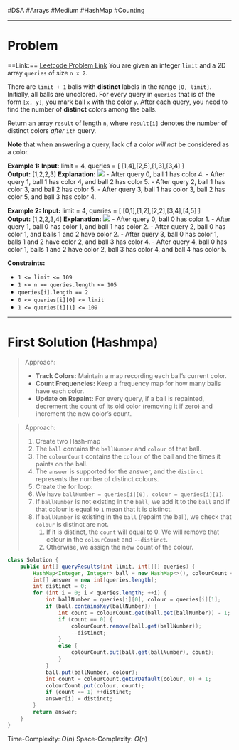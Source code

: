#DSA #Arrays #Medium #HashMap #Counting 
___
# Problem
==Link:== [Leetcode Problem Link](https://leetcode.com/problems/find-the-number-of-distinct-colors-among-the-balls/description/?envType=daily-question&envId=2025-02-07)
You are given an integer `limit` and a 2D array `queries` of size `n x 2`.

There are `limit + 1` balls with **distinct** labels in the range `[0, limit]`. Initially, all balls are uncolored. For every query in `queries` that is of the form `[x, y]`, you mark ball `x` with the color `y`. After each query, you need to find the number of **distinct** colors among the balls.

Return an array `result` of length `n`, where `result[i]` denotes the number of distinct colors _after_ `ith` query.

**Note** that when answering a query, lack of a color _will not_ be considered as a color.

**Example 1:**
	**Input:** limit = 4, queries = [ [1,4],[2,5],[1,3],[3,4] ]
	**Output:** [1,2,2,3]
	**Explanation:**
	![](https://assets.leetcode.com/uploads/2024/04/17/ezgifcom-crop.gif)
	- After query 0, ball 1 has color 4.
	- After query 1, ball 1 has color 4, and ball 2 has color 5.
	- After query 2, ball 1 has color 3, and ball 2 has color 5.
	- After query 3, ball 1 has color 3, ball 2 has color 5, and ball 3 has color 4.

**Example 2:**
	**Input:** limit = 4, queries = [ [0,1],[1,2],[2,2],[3,4],[4,5] ]
	**Output:** [1,2,2,3,4]
	**Explanation:**
	**![](https://assets.leetcode.com/uploads/2024/04/17/ezgifcom-crop2.gif)**
	- After query 0, ball 0 has color 1.
	- After query 1, ball 0 has color 1, and ball 1 has color 2.
	- After query 2, ball 0 has color 1, and balls 1 and 2 have color 2.
	- After query 3, ball 0 has color 1, balls 1 and 2 have color 2, and ball 3 has color 4.
	- After query 4, ball 0 has color 1, balls 1 and 2 have color 2, ball 3 has color 4, and ball 4 has color 5.

**Constraints:**
- `1 <= limit <= 109`
- `1 <= n == queries.length <= 105`
- `queries[i].length == 2`
- `0 <= queries[i][0] <= limit`
- `1 <= queries[i][1] <= 109`
___
# First Solution (Hashmpa)
> Approach:
>- **Track Colors:** Maintain a map recording each ball’s current color.
>- **Count Frequencies:** Keep a frequency map for how many balls have each color.
>- **Update on Repaint:** For every query, if a ball is repainted, decrement the count of its old color (removing it if zero) and increment the new color’s count.

> Approach:
> 1. Create two Hash-map
> 	1. The `ball` contains the `ballNumber` and `colour` of that ball.
> 	2. The `colourCount` contains the `colour` of the ball and the times it paints on the ball.
> 2. The `answer` is supported for the answer, and the `distinct` represents the number of distinct colours.
> 3. Create the for loop:
> 	1. We have `ballNumber = queries[i][0], colour = queries[i][1]`.
> 	2. If `ballNumber` is not existing in the `ball`, we add it to the `ball` and if that colour is equal to `1` mean that it is distinct.
> 	3.  If `ballNumber` is existing in the `ball` (repaint the ball), we check that `colour` is distinct are not.
> 		1. If it is distinct, the `count` will equal to 0. We will remove that colour in the `colourCount` and `--distinct`.
> 		2. Otherwise, we assign the new count of the colour.
```java
class Solution {
    public int[] queryResults(int limit, int[][] queries) {
        HashMap<Integer, Integer> ball = new HashMap<>(), colourCount = new HashMap<>();
        int[] answer = new int[queries.length];
        int distinct = 0;
        for (int i = 0; i < queries.length; ++i) {
            int ballNumber = queries[i][0], colour = queries[i][1];
            if (ball.containsKey(ballNumber)) {
                int count = colourCount.get(ball.get(ballNumber)) - 1;
                if (count == 0) {
                    colourCount.remove(ball.get(ballNumber));
                    --distinct;
                }
                else {
                    colourCount.put(ball.get(ballNumber), count);
                }
            }
            ball.put(ballNumber, colour);
            int count = colourCount.getOrDefault(colour, 0) + 1;
            colourCount.put(colour, count);
            if (count == 1) ++distinct;
            answer[i] = distinct;
        }
        return answer;
    }
}
```
Time-Complexity: $O(n)$
Space-Complexity: $O(n)$
